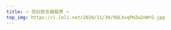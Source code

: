```yaml
---
title: ⭐ 怨妇犹言酱醋茶 ⭐
top_img: https://i.loli.net/2020/11/30/9QLXvqPHZw2nWtG.jpg
---
```


<!--
 * @Author: Weidows
 * @Date: 2020-08-25 11:15:06
 * @LastEditors: Weidows
 * @LastEditTime: 2020-11-30 21:45:17
 * @FilePath: \Weidowsd:\Game\Demo\Github\Blog\source\artitalk\my_artitalk.md
-->

<div class="is-container"></div>
<script src="https://unpkg.com/ispeak/index.js"></script>
<script>
  new Speak({
    nickname: "👽Weidows",
    per_page: 7,
    owner: "Weidows",
    repo: "Blog-artitalk",
    defaultLabelName: "Default",
    defaultLabelColor: "#03edf9",
    // highlight样式
    highlightcss:
      "https://cdn.bootcdn.net/ajax/libs/highlight.js/10.1.1/styles/monokai-sublime.min.css",
    emojiLabel: {
      Coder: "🎯",
      日常: "💬",
      Whoiam: "😶",
      想法: "💫",
      TODO: "🚧",
      随便说说: "🎈",
      测试: "👻",
    },
    prevBtn:
      '<a class="btn-beautify button--animated left larger prev red" href="#" title="上一页" style="display:none;float:left" data-pjax-state=""><i class="far fa-hand-point-left fa-fw"></i> 上一页</a>',
    nextBtn:
      '<a class="btn-beautify button--animated larger next red" href="#" title="下一页" style="float: right; display: block;" data-pjax-state=""><i class="far fa-hand-point-right fa-fw"></i> 下一页</a>',
  });
</script>
